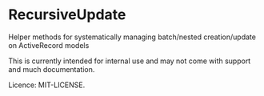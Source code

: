 # RecursiveUpdate

Helper methods for systematically managing batch/nested creation/update on ActiveRecord models

This is currently intended for internal use and may not come with support and much documentation.

Licence: MIT-LICENSE.
